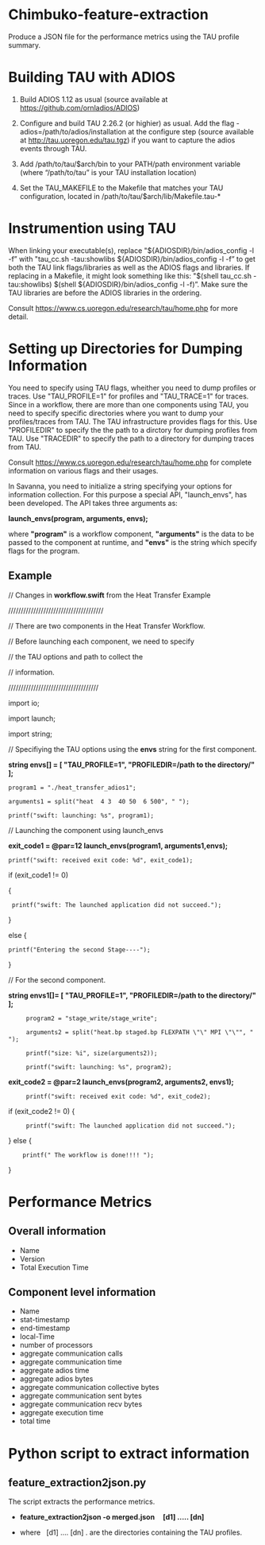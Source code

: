 # Chimbuko-feature-extraction
Produce a JSON file for the performance metrics using the TAU profile summary.

# Building TAU with ADIOS

1.	Build ADIOS 1.12 as usual  (source available at https://github.com/ornladios/ADIOS)

2.	 Configure and build TAU 2.26.2 (or highier) as usual. Add the flag -adios=/path/to/adios/installation at the configure step (source available at http://tau.uoregon.edu/tau.tgz) if you want to capture the adios events through TAU.

3.	 Add /path/to/tau/$arch/bin to your PATH/path environment variable  (where “/path/to/tau” is your TAU installation location)

4.	 Set the TAU_MAKEFILE to the Makefile that matches your TAU configuration, located in /path/to/tau/$arch/lib/Makefile.tau-*

# Instrumention using TAU
When linking your executable(s), replace "${ADIOSDIR}/bin/adios_config -l -f” with "tau_cc.sh -tau:showlibs ${ADIOSDIR}/bin/adios_config -l -f” to get both the TAU link flags/libraries as well as the ADIOS flags and libraries.  If replacing in a Makefile, it might look something like this: "$(shell tau_cc.sh -tau:showlibs) $(shell ${ADIOSDIR}/bin/adios_config -l -f)”.  Make sure the TAU libraries are before the ADIOS libraries in the ordering.

Consult https://www.cs.uoregon.edu/research/tau/home.php for more detail. 


# Setting up Directories for Dumping Information
You need to specify using TAU flags, wheither you need to dump profiles or traces. Use "TAU_PROFILE=1" for profiles and "TAU_TRACE=1" for traces. Since in a workflow, there are more than one components using TAU, you need to specify specific directories where you want to dump your profiles/traces from TAU. The TAU infrastructure provides flags for this. Use "PROFILEDIR" to specify the the path to a dirctory for dumping profiles from TAU. Use "TRACEDIR" to specify the path to a directory for  dumping traces from TAU.

Consult https://www.cs.uoregon.edu/research/tau/home.php for complete information on various flags and their usages.

In Savanna, you need to initialize a string specifying your options for information collection. For this purpose a special API, "launch_envs", has been developed. The API takes three arguments as:

**launch_envs(program, arguments, envs);**

where **"program"** is a workflow component, **"arguments"** is the data to be passed to the component at runtime, and **"envs"** is the string which specify flags for the program.

## Example
// Changes in **workflow.swift** from the Heat Transfer Example

//////////////////////////////////////

// There are two components in the Heat Transfer Workflow.

// Before launching each component, we need to specify

// the TAU options and path to collect the 

// information.

////////////////////////////////////

import io;

import launch;

import string;


// Specifiying the TAU options using the **envs** string for the first component.

**string envs[] = [ "TAU_PROFILE=1", "PROFILEDIR=/path to the directory/" ];**


    program1 = "./heat_transfer_adios1";

    arguments1 = split("heat  4 3  40 50  6 500", " ");

    printf("swift: launching: %s", program1);

// Launching the component using launch_envs

**exit_code1 = @par=12 launch_envs(program1, arguments1,envs);**

    printf("swift: received exit code: %d", exit_code1);

if (exit_code1 != 0)

{

     printf("swift: The launched application did not succeed.");
  
}

else
{

    printf("Entering the second Stage----");
    
}

// For the second component.

**string envs1[]= [ "TAU_PROFILE=1", "PROFILEDIR=/path to the directory/" ];**

         program2 = "stage_write/stage_write";

         arguments2 = split("heat.bp staged.bp FLEXPATH \"\" MPI \"\"", " ");

         printf("size: %i", size(arguments2));

         printf("swift: launching: %s", program2);

**exit_code2 = @par=2 launch_envs(program2, arguments2, envs1);**

         printf("swift: received exit code: %d", exit_code2);

if (exit_code2 != 0)
{

         printf("swift: The launched application did not succeed.");
  
}
else
{

        printf(" The workflow is done!!!! ");
        
}




# Performance Metrics
## Overall information
- Name 
- Version
- Total Execution Time
## Component level information
- Name
- stat-timestamp
- end-timestamp
- local-Time
- number of processors
- aggregate communication calls
- aggregate communication time
- aggregate adios time
- aggregate adios bytes
- aggregate communication collective bytes
- aggregate communication sent bytes
- aggregate communication recv bytes
- aggregate execution time
- total time


# Python script to extract information
## feature_extraction2json.py

The script extracts the performance metrics.

- **feature_extraction2json  -o    merged.json     [d1] ..... [dn]**

- where   [d1] .... [dn] .  are the directories containing the TAU profiles.
